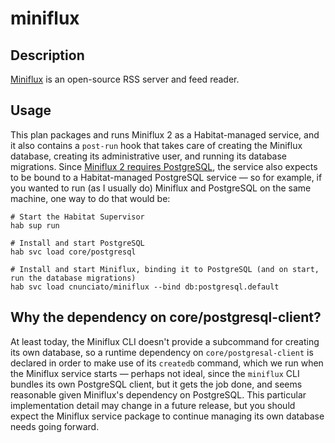 # miniflux

## Description

[Miniflux](https://docs.miniflux.app) is an open-source RSS server and feed reader.

## Usage

This plan packages and runs Miniflux 2 as a Habitat-managed service, and it also contains a `post-run` hook that takes care of creating the Miniflux database, creating its administrative user, and running its database migrations. Since [Miniflux 2 requires PostgreSQL](https://docs.miniflux.app/en/latest/opinionated.html#why-postgresql), the service also expects to be bound to a Habitat-managed PostgreSQL service  &mdash; so for example, if you wanted to run (as I usually do) Miniflux and PostgreSQL on the same machine, one way to do that would be:

```
# Start the Habitat Supervisor
hab sup run

# Install and start PostgreSQL
hab svc load core/postgresql

# Install and start Miniflux, binding it to PostgreSQL (and on start, run the database migrations)
hab svc load cnunciato/miniflux --bind db:postgresql.default
```

## Why the dependency on core/postgresql-client?

At least today, the Miniflux CLI doesn't provide a subcommand for creating its own database, so a runtime dependency on `core/postgresal-client` is declared in order to make use of its `createdb` command, which we run when the Miniflux service starts &mdash; perhaps not ideal, since the `miniflux` CLI bundles its own PostgreSQL client, but it gets the job done, and seems reasonable given Miniflux's dependency on PostgreSQL. This particular implementation detail may change in a future release, but you should expect the Miniflux service package to continue managing its own database needs going forward.
